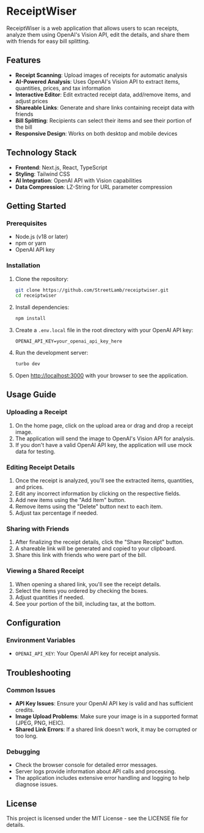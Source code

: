 # ReceiptWiser

ReceiptWiser is a web application that allows users to scan receipts, analyze them using OpenAI's Vision API, edit the details, and share them with friends for easy bill splitting.

## Features

- **Receipt Scanning**: Upload images of receipts for automatic analysis
- **AI-Powered Analysis**: Uses OpenAI's Vision API to extract items, quantities, prices, and tax information
- **Interactive Editor**: Edit extracted receipt data, add/remove items, and adjust prices
- **Shareable Links**: Generate and share links containing receipt data with friends
- **Bill Splitting**: Recipients can select their items and see their portion of the bill
- **Responsive Design**: Works on both desktop and mobile devices

## Technology Stack

- **Frontend**: Next.js, React, TypeScript
- **Styling**: Tailwind CSS
- **AI Integration**: OpenAI API with Vision capabilities
- **Data Compression**: LZ-String for URL parameter compression

## Getting Started

### Prerequisites

- Node.js (v18 or later)
- npm or yarn
- OpenAI API key

### Installation

1. Clone the repository:
   ```bash
   git clone https://github.com/StreetLamb/receiptwiser.git
   cd receiptwiser
   ```

2. Install dependencies:
   ```bash
   npm install
   ```

3. Create a `.env.local` file in the root directory with your OpenAI API key:
   ```
   OPENAI_API_KEY=your_openai_api_key_here
   ```

4. Run the development server:
   ```bash
   turbo dev
   ```

5. Open [http://localhost:3000](http://localhost:3000) with your browser to see the application.

## Usage Guide

### Uploading a Receipt

1. On the home page, click on the upload area or drag and drop a receipt image.
2. The application will send the image to OpenAI's Vision API for analysis.
3. If you don't have a valid OpenAI API key, the application will use mock data for testing.

### Editing Receipt Details

1. Once the receipt is analyzed, you'll see the extracted items, quantities, and prices.
2. Edit any incorrect information by clicking on the respective fields.
3. Add new items using the "Add Item" button.
4. Remove items using the "Delete" button next to each item.
5. Adjust tax percentage if needed.

### Sharing with Friends

1. After finalizing the receipt details, click the "Share Receipt" button.
2. A shareable link will be generated and copied to your clipboard.
3. Share this link with friends who were part of the bill.

### Viewing a Shared Receipt

1. When opening a shared link, you'll see the receipt details.
2. Select the items you ordered by checking the boxes.
3. Adjust quantities if needed.
4. See your portion of the bill, including tax, at the bottom.

## Configuration

### Environment Variables

- `OPENAI_API_KEY`: Your OpenAI API key for receipt analysis.

## Troubleshooting

### Common Issues

- **API Key Issues**: Ensure your OpenAI API key is valid and has sufficient credits.
- **Image Upload Problems**: Make sure your image is in a supported format (JPEG, PNG, HEIC).
- **Shared Link Errors**: If a shared link doesn't work, it may be corrupted or too long.

### Debugging

- Check the browser console for detailed error messages.
- Server logs provide information about API calls and processing.
- The application includes extensive error handling and logging to help diagnose issues.

## License

This project is licensed under the MIT License - see the LICENSE file for details.
